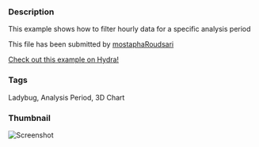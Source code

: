 ### Description 
This example shows how to filter hourly data for a specific analysis period

This file has been submitted by [mostaphaRoudsari](https://github.com/mostaphaRoudsari)

[Check out this example on Hydra!](http://hydrashare.github.io/hydra/viewer?owner=mostaphaRoudsari&fork=hydra_1&id=Filter_Hourly_Data_By_Analysis_Period)
### Tags 
Ladybug, Analysis Period, 3D Chart
### Thumbnail 
![Screenshot](https://raw.githubusercontent.com/mostaphaRoudsari/hydra/master/Filter_Hourly_Data_By_Analysis_Period/thumbnail.png)
